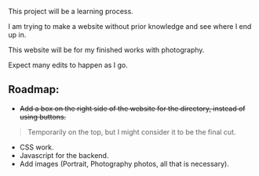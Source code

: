 This project will be a learning process.

I am trying to make a website without prior knowledge and see where I end up in.

This website will be for my finished works with photography.

Expect many edits to happen as I go.

## Roadmap:

- ~~Add a box on the right side of the website for the directory, instead of using buttons.~~
> Temporarily on the top, but I might consider it to be the final cut.
- CSS work.
- Javascript for the backend.
- Add images (Portrait, Photography photos, all that is necessary).
